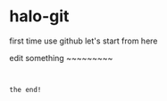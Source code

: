 # halo-git
first time use github
let's start from here

edit something ~~~~~~~~~
~~~~~~~~~~~~


the end!
